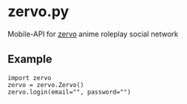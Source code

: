 # zervo.py
Mobile-API for [zervo](https://play.google.com/store/apps/details?id=com.planet.pinponapp) anime roleplay social network

## Example
```python3
import zervo
zervo = zervo.Zervo()
zervo.login(email="", password="")
```
